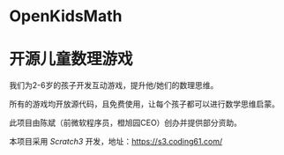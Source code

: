 # OpenKidsMath
# 开源儿童数理游戏

我们为2-6岁的孩子开发互动游戏，提升他/她们的数理思维。

所有的游戏均开放源代码，且免费使用，让每个孩子都可以进行数学思维启蒙。

此项目由陈斌（前微软程序员，橙旭园CEO）创办并提供部分资助。

本项目采用 <i>Scratch3</i> 开发，地址：https://s3.coding61.com/
